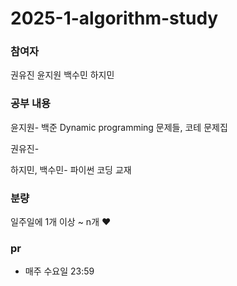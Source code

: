 # 2025-1-algorithm-study

### 참여자

권유진 윤지원 백수민 하지민

### 공부 내용

윤지원- 백준 Dynamic programming 문제들, 코테 문제집

권유진-

하지민, 백수민- 파이썬 코딩 교재

### 분량

일주일에 1개 이상 ~ n개 ❤️

### pr

- 매주 수요일 23:59
